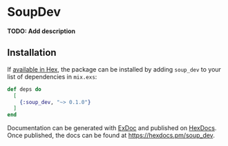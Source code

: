 # SoupDev

**TODO: Add description**

## Installation

If [available in Hex](https://hex.pm/docs/publish), the package can be installed
by adding `soup_dev` to your list of dependencies in `mix.exs`:

```elixir
def deps do
  [
    {:soup_dev, "~> 0.1.0"}
  ]
end
```

Documentation can be generated with [ExDoc](https://github.com/elixir-lang/ex_doc)
and published on [HexDocs](https://hexdocs.pm). Once published, the docs can
be found at <https://hexdocs.pm/soup_dev>.

